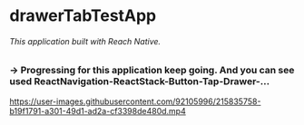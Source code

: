 # drawerTabTestApp
###### This application built with Reach Native.
### -> Progressing for this application keep going. And you can see used ReactNavigation-ReactStack-Button-Tap-Drawer-...


https://user-images.githubusercontent.com/92105996/215835758-b19f1791-a301-49d1-ad2a-cf3398de480d.mp4

